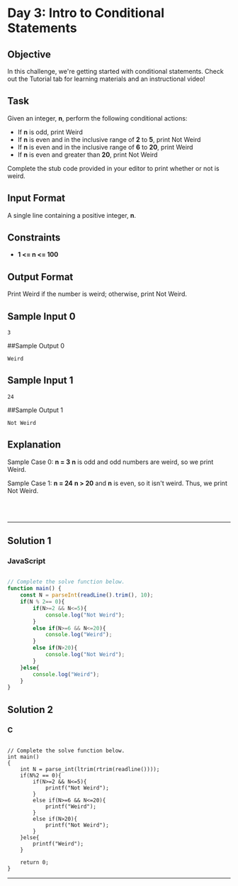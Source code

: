 # Day 3: Intro to Conditional Statements
## Objective

In this challenge, we're getting started with conditional statements. Check out the Tutorial tab for learning materials and an instructional video!


## Task

Given an integer, **n**, perform the following conditional actions:

- If **n** is odd, print Weird
- If **n** is even and in the inclusive range of **2** to **5**, print Not Weird
- If **n** is even and in the inclusive range of **6** to **20**, print Weird
- If **n** is even and greater than **20**, print Not Weird

Complete the stub code provided in your editor to print whether or not  is weird.


## Input Format

A single line containing a positive integer, **n**.


## Constraints
   
- **1 <= n <= 100**


## Output Format

Print Weird if the number is weird; otherwise, print Not Weird.


## Sample Input 0

```
3
```


##Sample Output 0

```
Weird
```

## Sample Input 1

```
24
```


##Sample Output 1

```
Not Weird
```


## Explanation

Sample Case 0: **n = 3**
**n** is odd and odd numbers are weird, so we print Weird.

Sample Case 1: **n = 24**
**n > 20** and **n** is even, so it isn't weird. Thus, we print Not Weird.
 

<br/>
<br/>

---

## Solution 1
### JavaScript

```javascript

// Complete the solve function below.
function main() {
    const N = parseInt(readLine().trim(), 10);
    if(N % 2== 0){
        if(N>=2 && N<=5){
            console.log("Not Weird");
        }
        else if(N>=6 && N<=20){
            console.log("Weird");
        }
        else if(N>20){
            console.log("Not Weird");
        }
    }else{
        console.log("Weird");
    }
}


```

## Solution 2
### C

```

// Complete the solve function below.
int main()
{
    int N = parse_int(ltrim(rtrim(readline())));
    if(N%2 == 0){
        if(N>=2 && N<=5){
            printf("Not Weird");
        }
        else if(N>=6 && N<=20){
            printf("Weird");
        }
        else if(N>20){
            printf("Not Weird");
        }
    }else{
        printf("Weird");
    }

    return 0;
}

```

---
